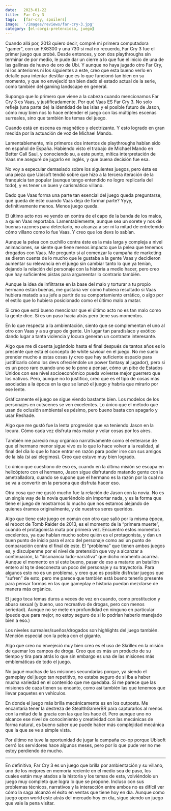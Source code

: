 ```yaml
---
date:   2023-01-22
title:  Far Cry 3
tags:   [far-cry, spoilers]
image:  '/images/reviews/far-cry-3.jpg'
category: [el-corgi-pretencioso, juego]
---
```

Cuando allá por, 2013 quiero decir, compré mi primera computadora "gamer", con un FX6300 y una 730 si mal no recuerdo, Far Cry 3 fue el primer juego que probé. Desde entonces, y con dos playthroughs sin terminar de por medio, le pude dar un cierre a lo que fue el inicio de una de las gallinas de huevo de oro de Ubi. Y aunque no haya jugado otro Far Cry, ni los anteriores ni los siguientes a este, creo que esta bueno verlo en detalle para intentar destilar que es lo que funcionó tan bien en su momento, y que no envejeció tan bien dado el estado actual de la serie, como también del gaming landscape en general.

Supongo que lo primero que viene a la cabeza cuando mencionamos Far Cry 3 es Vaas, y justificadamente. Por qué Vaas ES Far Cry 3. No solo refleja (una parte de) la identidad de las islas y el posible futuro de Jason, cómo muy bien nos lo hace entender el juego con las múltiples escenas surreales, sino que también los temas del juego.

Cuando está en escena es magnético y electrizante. Y esto logrado en gran medida por la actuación de voz de Michael Mando.

Lamentablemente, mis primeros dos intentos de playthroughs habían sido en español de España. Habiendo visto el trabajo de Michael Mando en Better Call Saul, y conociendo su, a este punto, mítica interpretación de Vaas me aseguré de jugarlo en inglés, y que buena decisión fue esa.

No voy a especular demasiado sobre los siguientes juegos, pero ésta es una pieza que Ubisoft tendió sobre que hizo a la tercera iteración de la franquicia tan popular (aunque tengo entendido no logro replicarla del todo), y es tener un buen y carismático villano.

Dado que Vaas forma una parte tan esencial del juego queda preguntarse, qué queda de éste cuando Vaas deja de formar parte? Yyyy, definitivamente menos. Menos juego queda.

El último acto nos ve yendo en contra de el capo de la banda de los malos, a quien Vaas reportaba. Lamentablemente, aunque sea un sorete y nos dé buenas razones para detectarlo, no alcanza a ser ni la mitad de entretenido cómo villano como lo fue Vaas. Y creo que los devs lo sabían.

Aunque la pelea con cuchillo contra éste es la más larga y compleja a nivel animaciones, se siente que tiene menos impacto que la pelea que tenemos drogados con Vaas. Me pregunto si al comenzar la campaña de marketing se dieron cuenta de lo mucho que le gustaba a la gente Vaas y decidieron aumentar su relevancia en el juego sin cambiar tanto lo que ya tenían, dejando la relación del personaje con la historia a medio hacer, pero creo que hay suficientes pistas para argumentar lo contrario también.

Aunque la idea de infiltrarse en la base del malo y torturar a tu propio hermano están buenas, me gustaría ver cómo hubiera resultado si Vaas hubiera matado a su jefe a partir de su comportamiento errático, o algo por el estilo que lo hubiera posicionado como el último malo a matar.

Si creo que está bueno mencionar que el último acto no es tan malo como la gente dice. Si es un paso hacia atrás pero tiene sus momentos.

En lo que respecta a la ambientación, siento que se complementan el uno al otro con Vaas y a su grupo de gente. Un lugar tan paradisíaco y exótico dando lugar a tanta violencia y locura generan un contraste interesante.


Algo que me di cuenta jugándolo hasta el final después de tantos años es lo presente que está el concepto de white saviour en el juego. No me suelo prender mucho a estas cosas (y creo que hay suficiente espacio para justificarlo cómo los devs ofreciéndole un power fantasy al jugador), pero si es un poco raro cuando uno se lo pone a pensar, cómo un pibe de Estados Unidos con ese nivel socioeconómico pueda volverse mejor guerrero que los nativos. Pero, aunque no lo justifico, creo que es el tipo de cosas más asociadas a la época en la que se lanzó el juego y habría que mirarlo por ese lente.


Gráficamente el juego se sigue viendo bastante bien. Los modelos de los personajes en cutscenes se ven excelentes. Lo único que el método que usan de oclusión ambiental es pésimo, pero bueno basta con apagarlo y usar Reshade.

Algo que me gustó fue la lenta progresión que va teniendo Jason en la locura. Cómo cada vez disfruta más matar y volar cosas por los aires.

También me pareció muy orgánico narrativamente como el enterarse de que el hermano menor sigue vivo es lo que lo hace volver a la realidad, al final del día lo que lo hace entrar en razón para poder irse con sus amigos de la isla (si así elegimos). Creo que estuvo muy bien logrado.

Lo único que cuestiono de eso es, cuando en la última misión se escapa en helicóptero con el hermano, Jason sigue disfrutando matando gente con la ametralladora, cuando se supone que el hermano es la razón por la cual no se va a convertir en la persona que disfruta hacer eso.

Otra cosa que me gustó mucho fue la relación de Jason con la novia. No es un single way de la novia queriéndolo sin importar nada, y es la forma que tiene el juego de mostrarnos lo mucho que nos estamos alejando de quienes éramos originalmente, y de nuestros seres queridos.

Algo que tiene este juego en común con otro que salió por la misma época, el reboot de Tomb Raider de 2013, es el momento de la “primera muerte”, cuando el protagonista mata por primera vez. Encuentro estos momentos excelentes, ya que hablan mucho sobre quién es el protagonista, y dan un buen punto de inicio para el arco del personaje como así un punto de comparación contra el final de este. El “problema” que tienen ambos juegos es, y disculpenme por el nivel de pretensión que voy a alcanzar a continuación, la “disonancia ludo-narrativa” que dicho momento acarrea. Aunque el momento en si este bueno, pasar de eso a matarte un batallón entero al tq te desconecta un poco del personaje y su trayectoria. Para algunos esto no es un problema, y creo que es posible disfrutar juegos que “sufren” de esto, pero me parece que también está bueno tenerlo presente para pensar formas en las que gameplay e historia puedan mezclarse de manera más orgánica.


El juego toca temas duros a veces de vez en cuando, como prostitucion y abuso sexual (y bueno, uso recreativo de drogas, pero con menos seriedad). Aunque no se mete en profundidad en ninguno en particular (puede que para mejor, no estoy seguro de si lo podrían haberlo manejado bien a eso.)


Los niveles surreales/sueños/drogados son highlights del juego también. Mención especial con la pelea con el gigante.

Algo que creo no envejeció muy bien creo es el uso de Skrillex en la misión de quemar los campos de droga. Creo que es más un producto de su tiempo y tira para atrás lo que sin embargo es una de las misiones más emblemáticas de todo el juego.

No jugué muchas de las misiones secundarias porque, ya siendo el gameplay del juego tan repetitivo, no estaba seguro de si iba a haber mucha variedad en el contenido que me quedaba. Sí me parece que las misiones de caza tienen su encanto, como así también las que tenemos que llevar paquetes en vehículos.

En donde el juego más brilla mecánicamente es en los outposts. Me encantaría tener la destreza de StealthGamerBR para capturarlos al menos con la mitad de la gracia con las que los hace él. Pero aunque uno no alcance ese nivel de conocimiento y creatividad con las mecánicas de forma natural, es bueno saber que puede haber más complejidad mecánica que la que se ve a simple vista.

Por último no tuve la oportunidad de jugar la campaña co-op porque Ubisoft cerró los servidores hace algunos meses, pero por lo que pude ver no me estoy perdiendo de mucho.

<hr>

En definitiva, Far Cry 3 es un juego que brilla por ambientación y su villano, uno de los mejores en memoria reciente en el medio sea de paso, los cuales están muy atados a la historia y los temas de esta, volviéndolo un juego muy completo que logra lo que se propone. Incluso con sus problemas técnicos, narrativos y la interacción entre ambos no es difícil ver cómo la saga alcanzó el éxito en ventas que tiene hoy en día. Aunque como juego open world este atrás del mercado hoy en día, sigue siendo un juego que vale la pena visitar.
